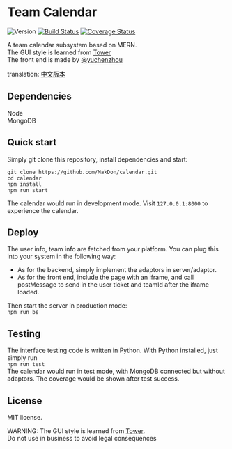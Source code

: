 # Team Calendar

![Version][version-badge] [![Build Status][travis-badge]][travis-link] [![Coverage Status][coverage-badge]][coverage-link]

A team calendar subsystem based on MERN.    
The GUI style is learned from [Tower](https://tower.im/)  
The front end is made by [@yuchenzhou](https://github.com/yuchenzhou)

translation: [中文版本](https://github.com/MakDon/calendar/blob/master/README-CN.md)
## Dependencies

Node  
MongoDB


## Quick start

Simply git clone this repository, install dependencies and start:
```
git clone https://github.com/MakDon/calendar.git  
cd calendar  
npm install  
npm run start
```
The calendar would run in development mode. Visit `127.0.0.1:8000` to experience the calendar.

## Deploy

The user info, team info are fetched from your platform. You can plug this into your system in the following way:

- As for the backend, simply implement the adaptors in server/adaptor.  
- As for the front end, include the page with an iframe, and call postMessage to send in the user ticket and teamId after the iframe loaded.

Then start the server in production mode:  
`npm run bs`

## Testing

The interface testing code is written in Python. With Python installed, just simply run  
`npm run test`  
The calendar would run in test mode, with MongoDB connected but without adaptors. The coverage would be shown after test success. 


## License

MIT license.  

WARNING: The GUI style is learned from [Tower](https://tower.im/).   
Do not use in business to avoid legal consequences

[travis-badge]:    https://travis-ci.com/MakDon/calendar.svg?branch=master
[travis-link]:     https://travis-ci.com/MakDon/calendar
[version-badge]:   https://img.shields.io/github/package-json/v/makdon/calendar.svg
[coverage-badge]:  https://coveralls.io/repos/github/MakDon/calendar/badge.svg?branch=master
[coverage-link]:   https://coveralls.io/github/MakDon/calendar?branch=master
